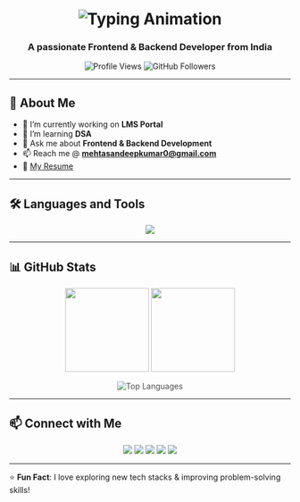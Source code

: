 <h1 align="center">
  <img src="https://readme-typing-svg.demolab.com?font=Fira+Code&weight=600&size=30&duration=3000&pause=500&color=00FFD1&center=true&width=600&lines=Hey+There!+👋;I+am+Sandeep+Mehta!;Frontend+%26+Backend+Developer;Passionate+about+Tech+%26+DSA" alt="Typing Animation" />
</h1>

<h3 align="center">A passionate Frontend & Backend Developer from India</h3>

<p align="center">
  <img src="https://komarev.com/ghpvc/?username=sandeepkrmehta&label=Profile%20Views&color=blue&style=flat" alt="Profile Views" />
  <img src="https://img.shields.io/github/followers/sandeepkrmehta?label=Followers&style=social" alt="GitHub Followers" />
</p>

---

## 🚀 About Me  
- 🔭 I’m currently working on **LMS Portal**  
- 🌱 I’m learning **DSA**  
- 💬 Ask me about **Frontend & Backend Development**  
- 📫 Reach me @ **mehtasandeepkumar0@gmail.com**  
- 📄 [My Resume](https://drive.google.com/file/d/1cIjZc7CSBcHkvTlOEPbFENjSM2nA9Cig/view?usp=sharing)  

---

## 🛠️ Languages and Tools  
<p align="center">
  <img src="https://skillicons.dev/icons?i=html,css,js,react,nodejs,express,mongodb,python,django,java" />
</p>

---

## 📊 GitHub Stats  
<p align="center">
  <img src="https://github-readme-stats.vercel.app/api?username=sandeepkrmehta&show_icons=true&theme=tokyonight" height="150" />
  <img src="https://github-readme-streak-stats.herokuapp.com/?user=sandeepkrmehta&theme=dark" height="150" />
</p>

<!-- 🚀 Blinking Animated GitHub Card -->
<p align="center">
  <img src="https://github-readme-stats.vercel.app/api/top-langs/?username=sandeepkrmehta&theme=tokyonight&layout=compact" alt="Top Languages" style="animation: blinker 1.5s linear infinite;" />
</p>

<style>
  @keyframes blinker {
    50% { opacity: 0; }
  }
</style>

---

## 📫 Connect with Me  
<p align="center">
  <a href="https://my-portfolio-mwm1.onrender.com" target="_blank"><img src="https://img.shields.io/badge/🌍 Portfolio-FF4081?style=for-the-badge" /></a>  
  <a href="https://twitter.com/sandeep_mehta" target="_blank"><img src="https://img.shields.io/badge/Twitter-1DA1F2?style=for-the-badge&logo=twitter&logoColor=white" /></a>  
  <a href="https://linkedin.com/in/sandeep-kumar-mehta" target="_blank"><img src="https://img.shields.io/badge/LinkedIn-0077B5?style=for-the-badge&logo=linkedin&logoColor=white" /></a>  
  <a href="https://fb.com/sandeepkumarmeh" target="_blank"><img src="https://img.shields.io/badge/Facebook-1877F2?style=for-the-badge&logo=facebook&logoColor=white" /></a>  
  <a href="https://instagram.com/mr_sandeep__kr" target="_blank"><img src="https://img.shields.io/badge/Instagram-E4405F?style=for-the-badge&logo=instagram&logoColor=white" /></a>  
</p>

---

⭐ **Fun Fact**: I love exploring new tech stacks & improving problem-solving skills!
